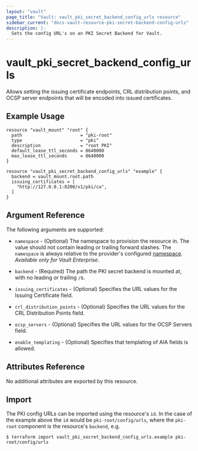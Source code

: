 ```yaml
---
layout: "vault"
page_title: "Vault: vault_pki_secret_backend_config_urls resource"
sidebar_current: "docs-vault-resource-pki-secret-backend-config-urls"
description: |-
  Sets the config URL's on an PKI Secret Backend for Vault.
---
```


# vault\_pki\_secret\_backend\_config\_urls

Allows setting the issuing certificate endpoints, CRL distribution points, and OCSP server endpoints that will be encoded into issued certificates.

## Example Usage

```hcl
resource "vault_mount" "root" {
  path                      = "pki-root"
  type                      = "pki"
  description               = "root PKI"
  default_lease_ttl_seconds = 8640000
  max_lease_ttl_seconds     = 8640000
}

resource "vault_pki_secret_backend_config_urls" "example" {
  backend = vault_mount.root.path
  issuing_certificates = [
    "http://127.0.0.1:8200/v1/pki/ca",
  ]
}
```

## Argument Reference

The following arguments are supported:

* `namespace` - (Optional) The namespace to provision the resource in.
  The value should not contain leading or trailing forward slashes.
  The `namespace` is always relative to the provider's configured [namespace](/docs/providers/vault#namespace).
   *Available only for Vault Enterprise*.

* `backend` - (Required) The path the PKI secret backend is mounted at, with no leading or trailing `/`s.

* `issuing_certificates` - (Optional) Specifies the URL values for the Issuing Certificate field.

* `crl_distribution_points` - (Optional) Specifies the URL values for the CRL Distribution Points field.

* `ocsp_servers` - (Optional) Specifies the URL values for the OCSP Servers field.

* `enable_templating` - (Optional) Specifies that templating of AIA fields is allowed.

## Attributes Reference

No additional attributes are exported by this resource.

## Import

The PKI config URLs can be imported using the resource's `id`. 
In the case of the example above the `id` would be `pki-root/config/urls`, 
where the `pki-root` component is the resource's `backend`, e.g.

```
$ terraform import vault_pki_secret_backend_config_urls.example pki-root/config/urls
```
